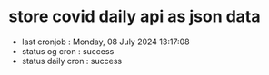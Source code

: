 # store covid daily api as json data

- last cronjob : Monday, 08 July 2024 13:17:08
- status og cron : success
- status daily cron : success
      
      